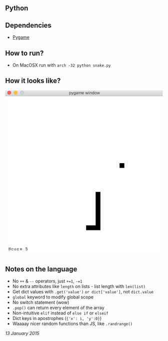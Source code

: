 ## Python

## Dependencies
  - [Pygame](http://www.pygame.org/download.shtml)

## How to run?
  - On MacOSX run with `arch -32 python snake.py`

## How it looks like?
  ![screen.png](screen.png)

## Notes on the language
  - No `++` & `--` operators, just `+=1`, `-=1`
  - No extra attributes like `length` on lists - list length with `len(list)`
  - Get dict values with `.get('value')` `or dict['value']`, not `dict.value`
  - `global` keyword to modify global scope
  - No switch statement (wow)
  - `.pop()` can return every element of the array
  - Non-intuitive `elif` instead of `else if` or `elseif`
  - Dict keys in apostrophes (`{'x': i, 'y':0}`)
  - Waaaay nicer random functions than JS, like `.randrange()`

_13 January 2015_
